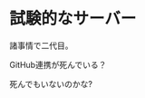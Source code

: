 <!-- TITLE: electricsea.io -->
<!-- SUBTITLE: 電子の海にて -->

# 試験的なサーバー

諸事情で二代目。

GitHub連携が死んでいる？

死んでもいないのかな?